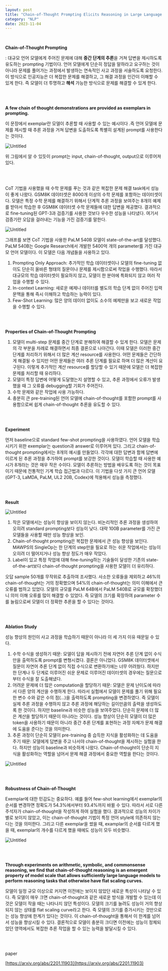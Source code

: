 ```yaml
---
layout: post
title: "Chain-of-Thought Prompting Elicits Reasoning in Large Language Models"
category: "NLP"
date: 2023-11-04
---
```


<br>

**Chain-of-Thought Prompting**

: 대규모 언어 모델에게 주어진 문제에 대해 **중간 단계의 추론**을 거쳐 답변을 제시하도록 유도하는 prompting 기법이다. 언어 모델에게 단순히 정답을 말하라고 요구하는 것이 아니라 문제를 풀어가는 과정에서 발생하는 연속적인 사고 과정을 서술하도록 요청한다. 이 방식으로 인공지능은 더 복잡한 문제를 해결하고, 그 해결 과정을 인간이 이해할 수 있게 한다. 즉 모델이 더 투명하고 **해석** 가능한 방식으로 문제를 해결할 수 있게 한다. 

<br>
<br>

**A few chain of thought demonstrations are provided as exemplars in prompting.**

이 문장에서 exemplar란 모델이 추론할 때 사용할 수 있는 예시이다 .즉 언어 모델에 문제를 제시할 때 추론 과정을 거쳐 답변을 도출하도록 특별히 설계된 prompt를 사용한다는 것이다.

![Untitled](/assets/Chain-of-Thought%20Prompting%20Elicits%20Reasoning%20in%20La%20b6dc54c7a72f496ab63dd769fbae7488/Untitled.png)

위 그림에서 알 수 있듯이 prompt는 input, chain-of-thought, output으로 이루어져 있다.

<br>
<br>


CoT 기법을 사용했을 때 수학 문제를 푸는 것과 같은 복잡한 문제 해결 task에서 성능이 좋게 나왔다. GSM8K 데이터셋은 8000개 이상의 수학 문제를 포함하는 데이터셋이다. 모델은 특정 수학 문제를 해결하기 위해서 단계적 추론 과정을 보여주는 8개의 예제를 받아서 학습한 후 GSM8K 데이터셋 수학 문제들에 대한 답변을 제공했다. 결과적으로 fine-tuning된 GPT-3과 검증기를 사용한 것보다 우수한 성능을 나타냈다. 여기서 검증기란 오답을 걸러내는 기능을 가진 검증기를 말한다.

![Untitled](/assets/Chain-of-Thought%20Prompting%20Elicits%20Reasoning%20in%20La%20b6dc54c7a72f496ab63dd769fbae7488/Untitled%201.png)

그래프를 보면 CoT 기법을 사용한 PaLM 540B 모델이 state-of-the-art를 달성했다. PaLM 540B는 Google Research에서 개발한 5400억 개의 parameter를 가진 대규모 언어 모델이다. 이 모델은 다음 개념들을 사용하고 있다.

1. Prompting Only Approach: 추가적인 학습 데이터셋이나 모델의 fine-tuning 없이도 단순히 올바른 형태의 질문이나 문제를 제시함으로써 작업을 수행했다.  따라서 대규모의 학습 데이터셋이 필요하지 않고, 모델이 한 분야에 특화되지 않고 여러 작업을 수행할 수 있다.
2. In-context Learning: 새로운 예제나 데이터를 별도의 학습 단계 없이 주어진 입력 문맥을 통해 즉시 이해하고 학습하는 능력이 있다.
3. Few-Shot Learning: 많은 양의 데이터 없이도 소수의 예제만을 보고 새로운 작업을 수행할 수 있다.

<br>
<br>


**Properties of Chain-of-Thought Prompting**

1. 모델이 multi-step 문제를 중간 단계로 분해하여 해결할 수 있게 한다. 모델은 문제의 각 부분을 차례로 해결하면서 최종 결론으로 나아간다. 이때 모델은 이러한 중간 단계를 처리하기 위해서 더 많은 계산 resource를 사용한다. 어떤 문제들은 간단하게 해결될 수 있지만 어떤 문제들은 여러 추론 단계를 필요로 하며 더 많은 계산이 요구된다. 이렇게 추가적인 계산 resource를 할당할 수 있기 때문에 모델은 더 복잡한 문제를 처리할 때 유리하다.
2. 모델이 특정 답변에 어떻게 도달했는지 설명할 수 있고, 추론 과정에서 오류가 발생했을 때 그 오류를 debugging할 기회가 주어진다.
3. 수학 문제와 같은 작업에 사용 가능하다.
4. 충분히 큰 pre-training된 언어 모델에 chain-of-thought를 포함한 prompt를 사용함으로써 쉽게 chain-of-thought 추론을 유도할 수 있다.

<br>
<br>


**Experiment**

먼저 baseline으로 standard few-shot prompting을 사용하였다. 언어 모델을 학습시키기 위한 exemplar는 question과 answer로 이루어져 있다. 그리고 chain-of-thought prompting에서는 8개의 예시를 만들었다. 각각에 대한 답변과 함께 답변에 이르게 된 추론 과정을 추가하여 prompt를 보강한 것이다. 모델이 학습할 때 사용한 예시가 8개라는 것은 매우 작은 수이다. 모델이 추론하는 방법을 배우도록 하는 것이 목표이기 때문에 전통적인 기계 학습 접근법과 다르다. 이 기법을 다섯 가지 큰 언어 모델(GPT-3, LaMDA, PaLM, UL2 20B, Codex)에 적용해서 성능을 측정했다.

<br>
<br>


**Result**

![Untitled](/assets/Chain-of-Thought%20Prompting%20Elicits%20Reasoning%20in%20La%20b6dc54c7a72f496ab63dd769fbae7488/Untitled%202.png)

1. 작은 모델에서는 성능이 향상을 보이지 않는다. 비논리적인 추론 과정을 생성하여 오히려 standard prompting보다 성능이 낮다. 대략 100B parameter를 가진 큰 모델들을 사용할 때만 성능 향상을 보인.
2. Chain-of-thought prompting은 복잡한 문제에서 큰 성능 향상을 보인다. MAWPS의 SingleOp는 한 단계의 step만을 필요로 하는 쉬운 작업에서는 성능이 오히려 더 떨어지거나 성능 향상 정도가 매우 작았다.
3. Label이 있고 특정 작업에 대해 fine-tuning하는 기술들이 달성한 기존의 state-of-the-art보다 chain-of-thought prompting을 사용한 모델이 더 유리하다. 

오답 sample 50개를 무작위로 추출하여 조사했다. 사소한 오류들을 제외하고 46%의 chain-of-thought는 거의 정확했으며 54%의 chain-of-thought는 의미 이해에서 큰 오류를 범하고 있었다. 모델의 규모를 PaLM 64B에서 PaLM 540B로 규모를 확장했더니 의미 이해 오류를 많이 해결할 수 있었다. 즉 모델의 크기를 확장하여 parameter 수를 늘림으로써 모델이 더 정확한 추론을 할 수 있다는 것이다.

<br>
<br>


**Ablation Study**

성능 향상의 원인이 사고 과정을 학습하기 때문이 아니라 이 세 가지 이유 때문일 수 있다.

1. 수학 수식을 생성하기 때문: 모델이 답을 제시하기 전에 자연어 추론 단계 없이 수식만을 출력하도록 prompt를 변형시켰다. 결론은 아니었다. GSM8K 데이터셋에서 질문이 자연어 추론 단계 없이 직접 수식으로 변환하기에는 너무 어려웠다. 하지만 한 단계나 두 단계로 이루어진 쉬운 문제로 이루어진 데이터셋의 경우에는 질문으로부터 수식을 잘 도출해냈다.
2. 어려운 문제에 더 많은 computation을 할당하기 때문: 모델은 문제 난이도에 따라서 다른 양의 계산을 수행하게 한다. 따라서 실험에서 모델이 문제를 풀기 위해 필요한 변수 수와 같은 수의 점(…)을 출력하도록 prompting을 변경하였다. 즉 모델이 실제 추론 과정을 수행하지 않고 추론 과정에 해당하는 길이만큼의 출력을 생성하도록 한 것이다. 하지만 baseline과 비슷한 성능을 보여주었다. 단순히 문제에 더 많은 계산을 할당하기 때문이 아니라는 것이다. 성능 향상이 단순히 모델이 더 많은 token을 사용하기 때문이 아니라 중간 추론 단계를 표현하는 과정 자체가 문제 해결에 도움을 준다는 것을 의미한다.
3. 추론 과정이 단순히 모델이 pre-training 중 습득한 지식을 활성화하는 데 도움을 주기 때문: 모델에게 답변을 주고 나서야 chain-of-thought을 제시하는 실험을 한다. 하지만 성능이 baseline과 비슷하게 나왔다. Chain-of-thought이 단순히 지식을 활성화하는 역할을 넘어서 문제 해결 과정에서 중요한 역할을 한다는 것이다.

![Untitled](/assets/Chain-of-Thought%20Prompting%20Elicits%20Reasoning%20in%20La%20b6dc54c7a72f496ab63dd769fbae7488/Untitled%203.png)

<br>
<br>


**Robustness of Chain-of-Thought**

Exemplar에 대한 민감도는 중요하다. 예를 들어 few-shot learning에서 exemplar의 순서를 변경하면 정확도가 54.3%에서부터 93.4%까지 바뀔 수 있다. 따라서 서로 다른 주석자가 chain-of-thought을 작성하게 하여 실험을 했다. 결과적으로 성능의 차이가 별로 보이지 않았고, 이는 chain-of-thought 기법이 특정 언어 style에 의존하지 않는다는 것을 의미한다. 그리고 다른 exemplar을 썼을 때, examplar의 순서를 다르게 했을 때, exemplar의 개수를 다르게 했을 때에도 성능이 모두 비슷했다.

![Untitled](/assets/Chain-of-Thought%20Prompting%20Elicits%20Reasoning%20in%20La%20b6dc54c7a72f496ab63dd769fbae7488/Untitled%204.png)


<br>
<br>


**Through experiments on arithmetic, symbolic, and commonsense reasoning, we find that chain-of-thought reasoning is an emergent property of model scale that allows sufficiently large language models to perform reasoning tasks that otherwise have flat scaling curves.**

모델이 일정 규모 이상으로 커지면 이전에는 보이지 않았던 새로운 특성이 나타날 수 있다. 즉 모델이 매우 크면 chain-of-thought과 같은 새로운 방식을 개발할 수 있는데 이것은 모델이 작을 때는 나타나지 않던 특성이다. 모델의 크기를 늘려도 성능이 거의 향상되지 않는 상태를 flat scaling curve라고 한다. 즉 모델의 크기를 증가시키는 것만으로는 성능 향상에 한계가 있다는 것이다. 이 chain-of-thought을 통해서 이 한계를 넘어서 성능을 향상시킬 수 있다. 결론적으로 모델이 충분히 크디면 이전에는 성능이 정체되었던 영역에서도 복잡한 추론 작업을 할 수 있는 능력을 발달시킬 수 있다.

<br>
<br>

paper

[https://arxiv.org/abs/2201.11903](https://arxiv.org/abs/2201.11903)
